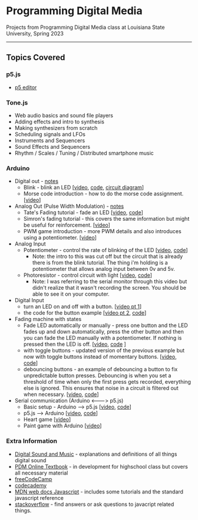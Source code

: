 # Programming Digital Media

Projects from Programming Digital Media class at Louisiana State University, Spring 2023
  
---
## Topics Covered
### p5.js
- [p5 editor](https://editor.p5js.org/tcarso2/sketches/3Gs60W1g_)

### Tone.js
- Web audio basics and sound file players
- Adding effects and intro to synthesis
- Making synthesizers from scratch
- Scheduling signals and LFOs
- Instruments and Sequencers
- Sound Effects and Sequencers
- Rhythm / Scales / Tuning / Distributed smartphone music

### Arduino
* Digital out - [notes](Hardware_Week_1_Th)
    * Blink - blink an LED [[video](https://www.youtube.com/watch?v=5vkuxBmWNDo), [code](https://www.arduino.cc/en/Tutorial/Blink), [circuit diagram](Hardware_Week_1_Th/LED_Diagram_bb.jpg)]
    * Morse code introduction - how to do the morse code assignment. [[video](https://youtu.be/18gWlNBlRoQ)]
* Analog Out (Pulse Width Modulation) - [notes](Hardware_Week_2_T)
    * Tate's Fading tutorial - fade an LED [[video](https://www.youtube.com/watch?v=vd93XYizHJ8), [code](https://www.arduino.cc/en/Tutorial/Fading)]
    * Simron's fading tutorial - this covers the same information but might be useful for reinforcement. [[video](https://youtu.be/O1DLHSXtBhs)]
    * PWM game introduction - more PWM details and also introduces using a potentiometer. [[video](https://youtu.be/f03C7euWj6o)]
* Analog Input
  * Potentiometer - control the rate of blinking of the LED [[video](https://youtu.be/tU6CDI3UI34), [code](https://github.com/tatecarson/LSU-PDM-Spring-2020/blob/master/Hardware_Week_2_T/3_AnalogInput_FINISHED/3_AnalogInput_FINISHED.ino)]
      * Note: the intro to this was cut off but the circuit that is already there is from the blink tutorial. The thing i'm holding is a potentiometer that allows analog input between 0v and 5v.
  * Photoresistor - control circuit with light [[video](https://youtu.be/0vB-MQ8Xu80), [code](https://github.com/tatecarson/LSU-PDM-Spring-2020/blob/master/Hardware_Week_2_Th/fade_photoresistor/fade_photoresistor.ino)]
    * Note: I was referring to the serial monitor through this video but didn't realize that it wasn't recording the screen. You should be able to see it on your computer.
* Digital Input
  * turn an LED on and off with a button. [[video pt 1](https://youtu.be/70QLvamyvLY)]
  * the code for the button example [[video pt 2](https://youtu.be/O-ag-6QlpDA), [code](https://www.arduino.cc/en/Tutorial/Button)]
* Fading machine with states
  * Fade LED automatically or manually - press one button and the LED fades up and down automatically, press the other button and then you can fade the LED manually with a potentiometer. If nothing is pressed then the LED is off. [[video](https://youtu.be/JDvBIzrUiPI), [code](https://github.com/tatecarson/LSU-PDM-Spring-2020/blob/master/Hardware_Week_2_Th/fade/fade.ino) ]
  * with toggle buttons - updated version of the previous example but now with toggle buttons instead of momentary buttons. [[video](https://youtu.be/VrVjUOgyflo), [code](https://github.com/tatecarson/LSU-PDM-Spring-2020/blob/master/Hardware_Week_2_Th/fade_withStates/fade_withStates.ino)]
  * debouncing buttons - an example of debouncing a button to fix unpredictable button presses. Debouncing is when you set a threshold of time when only the first press gets recorded, everything else is ignored. This ensures that noise in a circuit is filtered out when necessary. [[video](https://youtu.be/BJc8L2R014s), [code](https://www.arduino.cc/en/Tutorial/Debounce)]
* Serial communication (Arduino <---> p5.js)
  * Basic setup - Arduino --> p5.js [[video](https://youtu.be/AuPWylJi1lU), [code](SerialTop5_Setup)]
  * p5.js --> Arduino [[video](https://youtu.be/zxaIv6GVosU), [code](Hardware_Week_3_T/writeExample)] 
  * Heart game [[video](https://youtu.be/GpBJrg_8Qgs)]  
  * Paint game with Arduino [[video](https://youtu.be/9-AXZToU-BM)]


### Extra Information

- [Digital Sound and Music](http://digitalsoundandmusic.com/curriculum/) - explanations and definitions of all things digital sound
- [PDM Online Textbook](https://pdm.lsupathways.org/) - in development for highschool class but covers all necessary material
- [freeCodeCamp](https://www.freecodecamp.org/)
- [codecademy](https://www.codecademy.com/learn/introduction-to-javascript)
- [MDN web docs Javascript](https://developer.mozilla.org/en-US/docs/Web/JavaScript) - includes some tutorials and the standard javascript reference 
- [stackoverflow](https://stackoverflow.com/) - find answers or ask questions to javacript related things. 
